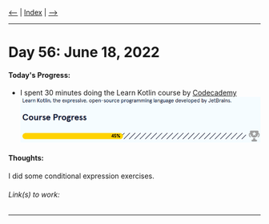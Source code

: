 [<--](../Days/Day55.md) | [Index](../README.md) | [-->](../Days/Day57.md)
____
# Day 56: June 18, 2022
#### Today's Progress:
- I spent 30 minutes doing the Learn Kotlin course by [Codecademy](https://www.codecademy.com/learn/learn-kotlin)<br>
![KotlinProgress45.png](../Attachments-DOC/KotlinProgress45.png)

#### Thoughts:
I did some conditional expression exercises.

###### Link(s) to work:

___
